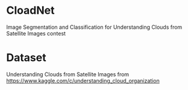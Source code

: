 # CloadNet
Image Segmentation and Classification for Understanding Clouds from Satellite Images contest

# Dataset
Understanding Clouds from Satellite Images from 
https://www.kaggle.com/c/understanding_cloud_organization

